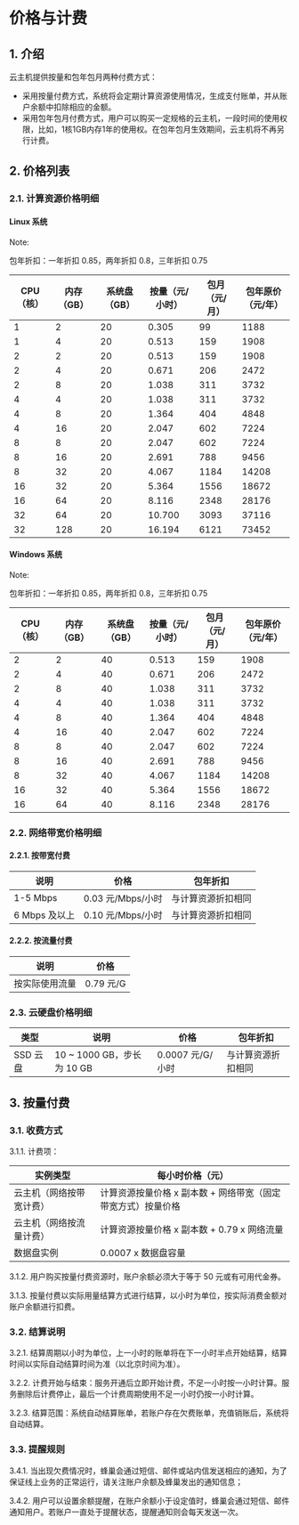 # 价格与计费

## 1. 介绍 

云主机提供按量和包年包月两种付费方式：

* 采用按量付费方式，系统将会定期计算资源使用情况，生成支付账单，并从账户余额中扣除相应的金额。
* 采用包年包月付费方式，用户可以购买一定规格的云主机，一段时间的使用权限，比如，1核1GB内存1年的使用权。在包年包月生效期间，云主机将不再另行计费。

## 2. 价格列表 

### 2.1. 计算资源价格明细

#### Linux 系统
<span>Note:</span><div class="alertContent">包年折扣：一年折扣 0.85，两年折扣 0.8，三年折扣 0.75</div>

| CPU（核） | 内存（GB） | 系统盘（GB） | 按量（元/小时） | 包月（元/月） | 包年原价（元/年） |
|-----------|------------|--------------|-----------------|---------------|-------------------|
|         1 |          2 |           20 |           0.305 |            99 |              1188 |
|         1 |          4 |           20 |           0.513 |           159 |              1908 |
|         2 |          2 |           20 |           0.513 |           159 |              1908 |
|         2 |          4 |           20 |           0.671 |           206 |              2472 |
|         2 |          8 |           20 |           1.038 |           311 |              3732 |
|         4 |          4 |           20 |           1.038 |           311 |              3732 |
|         4 |          8 |           20 |           1.364 |           404 |              4848 |
|         4 |         16 |           20 |           2.047 |           602 |              7224 |
|         8 |          8 |           20 |           2.047 |           602 |              7224 |
|         8 |         16 |           20 |           2.691 |           788 |              9456 |
|         8 |         32 |           20 |           4.067 |          1184 |              14208|
|        16 |         32 |           20 |           5.364 |          1556 |              18672|
|        16 |         64 |           20 |           8.116 |          2348 |              28176|
|        32 |         64 |           20 |          10.700 |          3093 |              37116|
|        32 |        128 |           20 |          16.194 |          6121 |              73452|


#### Windows 系统
<span>Note:</span><div class="alertContent">包年折扣：一年折扣 0.85，两年折扣 0.8，三年折扣 0.75</div>

| CPU（核） | 内存（GB） | 系统盘（GB） | 按量（元/小时） | 包月（元/月） | 包年原价（元/年） |
|-----------|------------|--------------|-----------------|---------------|-------------------|
|         2 |          2 |          40 |            0.513 |           159 |              1908 |
|         2 |          4 |          40 |            0.671 |           206 |              2472 |
|         2 |          8 |          40 |            1.038 |           311 |              3732 |
|         4 |          4 |          40 |            1.038 |           311 |              3732 |
|         4 |          8 |          40 |            1.364 |           404 |              4848 |
|         4 |         16 |          40 |            2.047 |           602 |              7224 |
|         8 |          8 |          40 |            2.047 |           602 |              7224 |
|         8 |         16 |          40 |            2.691 |           788 |              9456 |
|         8 |         32 |          40 |            4.067 |          1184 |             14208 |
|        16 |         32 |          40 |            5.364 |          1556 |             18672 |
|        16 |         64 |          40 |            8.116 |          2348 |             28176 |


### 2.2. 网络带宽价格明细 

#### 2.2.1. 按带宽付费 

|      说明     |        价格       |      包年折扣      |
|---------------|-------------------|--------------------|
| 1-5 Mbps      | 0.03 元/Mbps/小时 | 与计算资源折扣相同 |
| 6 Mbps 及以上 | 0.10 元/Mbps/小时 | 与计算资源折扣相同 |

#### 2.2.2. 按流量付费

|      说明      |    价格   |
|----------------|-----------|
| 按实际使用流量 | 0.79 元/G |

### 2.3. 云硬盘价格明细 

|   类型   |            说明            |       价格       |      包年折扣      |
|----------|----------------------------|------------------|--------------------|
| SSD 云盘 | 10 ~ 1000 GB，步长为 10 GB | 0.0007 元/G/小时 | 与计算资源折扣相同 |


## 3. 按量付费 

### 3.1. 收费方式

3.1.1. 计费项：

|        实例类型        |                       每小时价格（元）                         |
|------------------------|----------------------------------------------------------------|
| 云主机（网络按带宽计费） | 计算资源按量价格 x 副本数 + 网络带宽（固定带宽方式）按量价格 |
| 云主机（网络按流量计费） | 计算资源按量价格 x 副本数 + 0.79 x 网络流量                  |
| 数据盘实例               | 0.0007 x 数据盘容量                                          |

3.1.2. 用户购买按量付费资源时，账户余额必须大于等于 50 元或有可用代金券。

3.1.3. 按量付费以实际用量结算方式进行结算，以小时为单位，按实际消费金额对账户余额进行扣费。

### 3.2. 结算说明 

3.2.1. 结算周期以小时为单位，上一小时的账单将在下一小时半点开始结算，结算时间以实际自动结算时间为准（以北京时间为准）。

3.2.2. 计费开始与结束：服务开通后立即开始计费，不足一小时按一小时计算。服务删除后计费停止，最后一个计费周期使用不足一小时仍按一小时计算。

3.2.3. 结算范围：系统自动结算账单，若账户存在欠费账单，充值销账后，系统将自动结算。

### 3.3. 提醒规则

3.4.1. 当出现欠费情况时，蜂巢会通过短信、邮件或站内信发送相应的通知，为了保证线上业务的正常运行，请关注账户余额及蜂巢发出的通知信息；

3.4.2. 用户可以设置余额提醒，在账户余额小于设定值时，蜂巢会通过短信、邮件通知用户。若账户一直处于提醒状态，提醒通知则会每天发送一次。